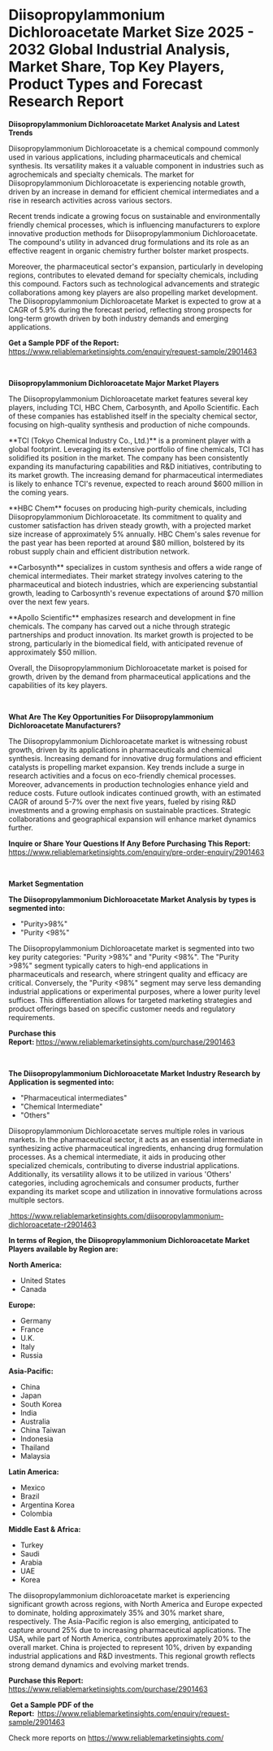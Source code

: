 <p><h1>Diisopropylammonium Dichloroacetate Market Size 2025 - 2032 Global Industrial Analysis, Market Share, Top Key Players, Product Types and Forecast Research Report</h1></p><p><strong>Diisopropylammonium Dichloroacetate Market Analysis and Latest Trends</strong></p>
<p><p>Diisopropylammonium Dichloroacetate is a chemical compound commonly used in various applications, including pharmaceuticals and chemical synthesis. Its versatility makes it a valuable component in industries such as agrochemicals and specialty chemicals. The market for Diisopropylammonium Dichloroacetate is experiencing notable growth, driven by an increase in demand for efficient chemical intermediates and a rise in research activities across various sectors.</p><p>Recent trends indicate a growing focus on sustainable and environmentally friendly chemical processes, which is influencing manufacturers to explore innovative production methods for Diisopropylammonium Dichloroacetate. The compound's utility in advanced drug formulations and its role as an effective reagent in organic chemistry further bolster market prospects.</p><p>Moreover, the pharmaceutical sector's expansion, particularly in developing regions, contributes to elevated demand for specialty chemicals, including this compound. Factors such as technological advancements and strategic collaborations among key players are also propelling market development. The Diisopropylammonium Dichloroacetate Market is expected to grow at a CAGR of 5.9% during the forecast period, reflecting strong prospects for long-term growth driven by both industry demands and emerging applications.</p></p>
<p><strong>Get a Sample PDF of the Report:&nbsp;</strong> <a href="https://www.reliablemarketinsights.com/enquiry/request-sample/2901463?utm_campaign=3064&utm_medium=2&utm_source=Github&utm_content=ia&utm_term=16032025&utm_id=diisopropylammonium-dichloroacetate">https://www.reliablemarketinsights.com/enquiry/request-sample/2901463</a></p>
<p>&nbsp;</p>
<p><strong>Diisopropylammonium Dichloroacetate Major Market Players</strong></p>
<p><p>The Diisopropylammonium Dichloroacetate market features several key players, including TCI, HBC Chem, Carbosynth, and Apollo Scientific. Each of these companies has established itself in the specialty chemical sector, focusing on high-quality synthesis and production of niche compounds.</p><p>**TCI (Tokyo Chemical Industry Co., Ltd.)** is a prominent player with a global footprint. Leveraging its extensive portfolio of fine chemicals, TCI has solidified its position in the market. The company has been consistently expanding its manufacturing capabilities and R&D initiatives, contributing to its market growth. The increasing demand for pharmaceutical intermediates is likely to enhance TCI's revenue, expected to reach around $600 million in the coming years.</p><p>**HBC Chem** focuses on producing high-purity chemicals, including Diisopropylammonium Dichloroacetate. Its commitment to quality and customer satisfaction has driven steady growth, with a projected market size increase of approximately 5% annually. HBC Chem's sales revenue for the past year has been reported at around $80 million, bolstered by its robust supply chain and efficient distribution network.</p><p>**Carbosynth** specializes in custom synthesis and offers a wide range of chemical intermediates. Their market strategy involves catering to the pharmaceutical and biotech industries, which are experiencing substantial growth, leading to Carbosynth's revenue expectations of around $70 million over the next few years.</p><p>**Apollo Scientific** emphasizes research and development in fine chemicals. The company has carved out a niche through strategic partnerships and product innovation. Its market growth is projected to be strong, particularly in the biomedical field, with anticipated revenue of approximately $50 million.</p><p>Overall, the Diisopropylammonium Dichloroacetate market is poised for growth, driven by the demand from pharmaceutical applications and the capabilities of its key players.</p></p>
<p>&nbsp;</p>
<p><strong>What Are The Key Opportunities For Diisopropylammonium Dichloroacetate Manufacturers?</strong></p>
<p><p>The Diisopropylammonium Dichloroacetate market is witnessing robust growth, driven by its applications in pharmaceuticals and chemical synthesis. Increasing demand for innovative drug formulations and efficient catalysts is propelling market expansion. Key trends include a surge in research activities and a focus on eco-friendly chemical processes. Moreover, advancements in production technologies enhance yield and reduce costs. Future outlook indicates continued growth, with an estimated CAGR of around 5-7% over the next five years, fueled by rising R&D investments and a growing emphasis on sustainable practices. Strategic collaborations and geographical expansion will enhance market dynamics further.</p></p>
<p><strong>Inquire or Share Your Questions If Any Before Purchasing This Report:</strong> <a href="https://www.reliablemarketinsights.com/enquiry/pre-order-enquiry/2901463?utm_campaign=3064&utm_medium=2&utm_source=Github&utm_content=ia&utm_term=16032025&utm_id=diisopropylammonium-dichloroacetate">https://www.reliablemarketinsights.com/enquiry/pre-order-enquiry/2901463</a></p>
<p>&nbsp;</p>
<p><strong>Market Segmentation</strong></p>
<p><strong>The Diisopropylammonium Dichloroacetate Market Analysis by types is segmented into:</strong></p>
<p><ul><li>"Purity>98%"</li><li>"Purity <98%"</li></ul></p>
<p><p>The Diisopropylammonium Dichloroacetate market is segmented into two key purity categories: "Purity >98%" and "Purity <98%". The "Purity >98%" segment typically caters to high-end applications in pharmaceuticals and research, where stringent quality and efficacy are critical. Conversely, the "Purity <98%" segment may serve less demanding industrial applications or experimental purposes, where a lower purity level suffices. This differentiation allows for targeted marketing strategies and product offerings based on specific customer needs and regulatory requirements.</p></p>
<p><strong>Purchase this Report:&nbsp;</strong><a href="https://www.reliablemarketinsights.com/purchase/2901463?utm_campaign=3064&utm_medium=2&utm_source=Github&utm_content=ia&utm_term=16032025&utm_id=diisopropylammonium-dichloroacetate">https://www.reliablemarketinsights.com/purchase/2901463</a></p>
<p>&nbsp;</p>
<p><strong>The Diisopropylammonium Dichloroacetate Market Industry Research by Application is segmented into:</strong></p>
<p><ul><li>"Pharmaceutical intermediates"</li><li>"Chemical Intermediate"</li><li>"Others"</li></ul></p>
<p><p>Diisopropylammonium Dichloroacetate serves multiple roles in various markets. In the pharmaceutical sector, it acts as an essential intermediate in synthesizing active pharmaceutical ingredients, enhancing drug formulation processes. As a chemical intermediate, it aids in producing other specialized chemicals, contributing to diverse industrial applications. Additionally, its versatility allows it to be utilized in various 'Others' categories, including agrochemicals and consumer products, further expanding its market scope and utilization in innovative formulations across multiple sectors.</p></p>
<p><a href="https://www.reliablemarketinsights.com/diisopropylammonium-dichloroacetate-r2901463?utm_campaign=3064&utm_medium=2&utm_source=Github&utm_content=ia&utm_term=16032025&utm_id=diisopropylammonium-dichloroacetate">&nbsp;https://www.reliablemarketinsights.com/diisopropylammonium-dichloroacetate-r2901463</a></p>
<p><strong>In terms of Region, the Diisopropylammonium Dichloroacetate Market Players available by Region are:</strong></p>
<p>
    <p> <strong> North America: </strong>
        <ul>
            <li>United States</li>
            <li>Canada</li>
        </ul>
        </p> 
    <p> <strong> Europe: </strong>
        <ul>
            <li>Germany</li>
            <li>France</li>
            <li>U.K.</li>
            <li>Italy</li>
            <li>Russia</li>
        </ul>
        </p> 
    <p> <strong> Asia-Pacific: </strong>
        <ul>
            <li>China</li>
            <li>Japan</li>
            <li>South Korea</li>
            <li>India</li>
            <li>Australia</li>
            <li>China Taiwan</li>
            <li>Indonesia</li>
            <li>Thailand</li>
            <li>Malaysia</li>
        </ul>
        </p> 
    <p> <strong> Latin America: </strong>
        <ul>
            <li>Mexico</li>
            <li>Brazil</li>
            <li>Argentina Korea</li>
            <li>Colombia</li>
        </ul>
        </p> 
    <p> <strong> Middle East & Africa: </strong>
        <ul>
            <li>Turkey</li>
            <li>Saudi</li>
            <li>Arabia</li>
            <li>UAE</li>
            <li>Korea</li>
        </ul>
    </p>
    </p>
<p><p>The diisopropylammonium dichloroacetate market is experiencing significant growth across regions, with North America and Europe expected to dominate, holding approximately 35% and 30% market share, respectively. The Asia-Pacific region is also emerging, anticipated to capture around 25% due to increasing pharmaceutical applications. The USA, while part of North America, contributes approximately 20% to the overall market. China is projected to represent 10%, driven by expanding industrial applications and R&D investments. This regional growth reflects strong demand dynamics and evolving market trends.</p></p>
<p><strong>Purchase this Report: </strong><a href="https://www.reliablemarketinsights.com/purchase/2901463?utm_campaign=3064&utm_medium=2&utm_source=Github&utm_content=ia&utm_term=16032025&utm_id=diisopropylammonium-dichloroacetate">https://www.reliablemarketinsights.com/purchase/2901463</a></p>
<p>&nbsp;<strong>Get a Sample PDF of the Report:&nbsp;&nbsp;</strong><a href="https://www.reliablemarketinsights.com/enquiry/request-sample/2901463?utm_campaign=3064&utm_medium=2&utm_source=Github&utm_content=ia&utm_term=16032025&utm_id=diisopropylammonium-dichloroacetate">https://www.reliablemarketinsights.com/enquiry/request-sample/2901463</a></p>
<p><strong></strong></p>
<p>Check more reports on <a href="https://www.reliablemarketinsights.com/?utm_campaign=3064&utm_medium=2&utm_source=Github&utm_content=ia&utm_term=16032025&utm_id=diisopropylammonium-dichloroacetate">https://www.reliablemarketinsights.com/</a></p>